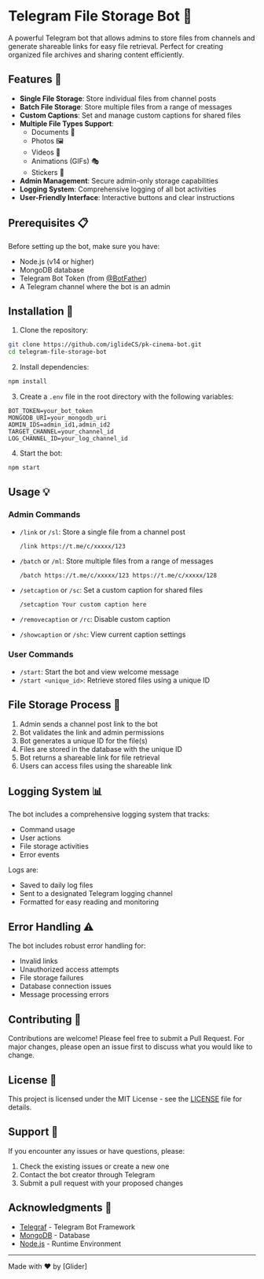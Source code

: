 # Telegram File Storage Bot 📁

A powerful Telegram bot that allows admins to store files from channels and generate shareable links for easy file retrieval. Perfect for creating organized file archives and sharing content efficiently.

## Features 🌟

- **Single File Storage**: Store individual files from channel posts
- **Batch File Storage**: Store multiple files from a range of messages
- **Custom Captions**: Set and manage custom captions for shared files
- **Multiple File Types Support**: 
  - Documents 📄
  - Photos 🖼️
  - Videos 🎥
  - Animations (GIFs) 🎭
  - Stickers 🎯
- **Admin Management**: Secure admin-only storage capabilities
- **Logging System**: Comprehensive logging of all bot activities
- **User-Friendly Interface**: Interactive buttons and clear instructions

## Prerequisites 📋

Before setting up the bot, make sure you have:

- Node.js (v14 or higher)
- MongoDB database
- Telegram Bot Token (from [@BotFather](https://t.me/botfather))
- A Telegram channel where the bot is an admin

## Installation 🚀

1. Clone the repository:
```bash
git clone https://github.com/iglideCS/pk-cinema-bot.git
cd telegram-file-storage-bot
```

2. Install dependencies:
```bash
npm install
```

3. Create a `.env` file in the root directory with the following variables:
```env
BOT_TOKEN=your_bot_token
MONGODB_URI=your_mongodb_uri
ADMIN_IDS=admin_id1,admin_id2
TARGET_CHANNEL=your_channel_id
LOG_CHANNEL_ID=your_log_channel_id
```

4. Start the bot:
```bash
npm start
```

## Usage 💡

### Admin Commands

- `/link` or `/sl`: Store a single file from a channel post
  ```
  /link https://t.me/c/xxxxx/123
  ```

- `/batch` or `/ml`: Store multiple files from a range of messages
  ```
  /batch https://t.me/c/xxxxx/123 https://t.me/c/xxxxx/128
  ```

- `/setcaption` or `/sc`: Set a custom caption for shared files
  ```
  /setcaption Your custom caption here
  ```

- `/removecaption` or `/rc`: Disable custom caption
- `/showcaption` or `/shc`: View current caption settings

### User Commands

- `/start`: Start the bot and view welcome message
- `/start <unique_id>`: Retrieve stored files using a unique ID

## File Storage Process 📝

1. Admin sends a channel post link to the bot
2. Bot validates the link and admin permissions
3. Bot generates a unique ID for the file(s)
4. Files are stored in the database with the unique ID
5. Bot returns a shareable link for file retrieval
6. Users can access files using the shareable link

## Logging System 📊

The bot includes a comprehensive logging system that tracks:
- Command usage
- User actions
- File storage activities
- Error events

Logs are:
- Saved to daily log files
- Sent to a designated Telegram logging channel
- Formatted for easy reading and monitoring

## Error Handling ⚠️

The bot includes robust error handling for:
- Invalid links
- Unauthorized access attempts
- File storage failures
- Database connection issues
- Message processing errors

## Contributing 🤝

Contributions are welcome! Please feel free to submit a Pull Request. For major changes, please open an issue first to discuss what you would like to change.

## License 📜

This project is licensed under the MIT License - see the [LICENSE](LICENSE) file for details.

## Support 💬

If you encounter any issues or have questions, please:
1. Check the existing issues or create a new one
2. Contact the bot creator through Telegram
3. Submit a pull request with your proposed changes

## Acknowledgments 🙏

- [Telegraf](https://github.com/telegraf/telegraf) - Telegram Bot Framework
- [MongoDB](https://www.mongodb.com/) - Database
- [Node.js](https://nodejs.org/) - Runtime Environment

---
Made with ❤️ by [Glider]